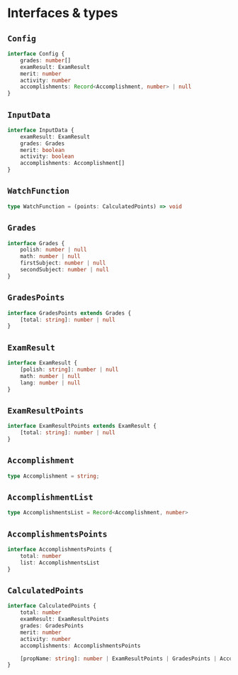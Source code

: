 # Interfaces & types

## `Config`
```typescript
interface Config {
    grades: number[]
    examResult: ExamResult
    merit: number
    activity: number
    accomplishments: Record<Accomplishment, number> | null
}
```

## `InputData`
```typescript
interface InputData {
    examResult: ExamResult
    grades: Grades
    merit: boolean
    activity: boolean
    accomplishments: Accomplishment[]
}
```

## `WatchFunction`
```typescript
type WatchFunction = (points: CalculatedPoints) => void
```

## `Grades`
```typescript
interface Grades {
    polish: number | null
    math: number | null
    firstSubject: number | null
    secondSubject: number | null
}
```

## `GradesPoints`
```typescript
interface GradesPoints extends Grades {
    [total: string]: number | null
}
```

## `ExamResult`
```typescript
interface ExamResult {
    [polish: string]: number | null
    math: number | null
    lang: number | null
}
```

## `ExamResultPoints`
```typescript
interface ExamResultPoints extends ExamResult {
    [total: string]: number | null
}
```

## `Accomplishment`
```typescript
type Accomplishment = string;
```

## `AccomplishmentList`
```typescript
type AccomplishmentsList = Record<Accomplishment, number>
```

## `AccomplishmentsPoints`
```typescript
interface AccomplishmentsPoints {
    total: number
    list: AccomplishmentsList
}
```

## `CalculatedPoints`
```typescript
interface CalculatedPoints {
    total: number
    examResult: ExamResultPoints
    grades: GradesPoints
    merit: number
    activity: number
    accomplishments: AccomplishmentsPoints

    [propName: string]: number | ExamResultPoints | GradesPoints | AccomplishmentsPoints;
}
```
